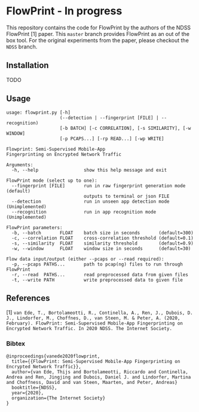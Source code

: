 # FlowPrint - In progress
This repository contains the code for FlowPrint by the authors of the NDSS FlowPrint [1] paper.
This `master` branch provides FlowPrint as an out of the box tool.
For the original experiments from the paper, please checkout the `NDSS` branch.

## Installation
TODO

## Usage
```
usage: flowprint.py [-h]
                    (--detection | --fingerprint [FILE] | --recognition)
                    [-b BATCH] [-c CORRELATION], [-s SIMILARITY], [-w WINDOW]
                    [-p PCAPS...] [-rp READ...] [-wp WRITE]

Flowprint: Semi-Supervised Mobile-App
Fingerprinting on Encrypted Network Traffic

Arguments:
  -h, --help                 show this help message and exit

FlowPrint mode (select up to one):
  --fingerprint [FILE]       run in raw fingerprint generation mode (default)
                             outputs to terminal or json FILE
  --detection                run in unseen app detection mode (Unimplemented)
  --recognition              run in app recognition mode      (Unimplemented)

FlowPrint parameters:
  -b, --batch       FLOAT    batch size in seconds       (default=300)
  -c, --correlation FLOAT    cross-correlation threshold (default=0.1)
  -s, --similarity  FLOAT    similarity threshold        (default=0.9)
  -w, --window      FLOAT    window size in seconds      (default=30)

Flow data input/output (either --pcaps or --read required):
  -p, --pcaps PATHS...       path to pcap(ng) files to run through FlowPrint
  -r, --read  PATHS...       read preprocessed data from given files
  -t, --write PATH           write preprocessed data to given file
```

## References
[1] `van Ede, T., Bortolameotti, R., Continella, A., Ren, J., Dubois, D. J., Lindorfer, M., Choffnes, D., van Steen, M. & Peter, A. (2020, February). FlowPrint: Semi-Supervised Mobile-App Fingerprinting on Encrypted Network Traffic. In 2020 NDSS. The Internet Society.`

### Bibtex
```
@inproceedings{vanede2020flowprint,
  title={{FlowPrint: Semi-Supervised Mobile-App Fingerprinting on Encrypted Network Traffic}},
  author={van Ede, Thijs and Bortolameotti, Riccardo and Continella, Andrea and Ren, Jingjing and Dubois, Daniel J. and Lindorfer, Martina and Choffness, David and van Steen, Maarten, and Peter, Andreas}
  booktitle={NDSS},
  year={2020},
  organization={The Internet Society}
}
```
